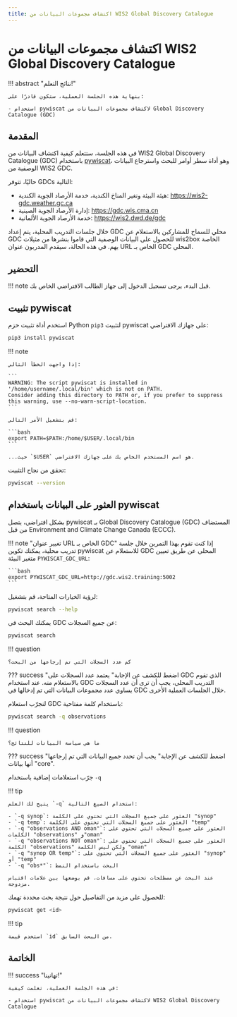 ```yaml
---
title: اكتشاف مجموعات البيانات من WIS2 Global Discovery Catalogue
---
```


# اكتشاف مجموعات البيانات من WIS2 Global Discovery Catalogue

!!! abstract "نتائج التعلم!"

    بنهاية هذه الجلسة العملية، ستكون قادرًا على:

    - استخدام pywiscat لاكتشاف مجموعات البيانات من Global Discovery Catalogue (GDC)

## المقدمة

في هذه الجلسة، ستتعلم كيفية اكتشاف البيانات من WIS2 Global Discovery Catalogue (GDC) باستخدام [pywiscat](https://github.com/wmo-im/pywiscat)، وهو أداة سطر أوامر للبحث واسترجاع البيانات الوصفية من WIS2 GDC.

حاليًا، تتوفر GDCs التالية:

- هيئة البيئة وتغير المناخ الكندية، خدمة الأرصاد الجوية الكندية: <https://wis2-gdc.weather.gc.ca>
- إدارة الأرصاد الجوية الصينية: <https://gdc.wis.cma.cn>
- خدمة الأرصاد الجوية الألمانية: <https://wis2.dwd.de/gdc>

خلال جلسات التدريب المحلية، يتم إعداد GDC محلي للسماح للمشاركين بالاستعلام عن GDC للحصول على البيانات الوصفية التي قاموا بنشرها من مثيلات wis2box الخاصة بهم. في هذه الحالة، سيقدم المدربون عنوان URL الخاص بـ GDC المحلي.

## التحضير

!!! note
    قبل البدء، يرجى تسجيل الدخول إلى جهاز الطالب الافتراضي الخاص بك.

## تثبيت pywiscat

استخدم أداة تثبيت حزم Python `pip3` لتثبيت pywiscat على جهازك الافتراضي:
```bash
pip3 install pywiscat
```

!!! note

    إذا واجهت الخطأ التالي:

    ```
    WARNING: The script pywiscat is installed in '/home/username/.local/bin' which is not on PATH.
    Consider adding this directory to PATH or, if you prefer to suppress this warning, use --no-warn-script-location.
    ```

    قم بتشغيل الأمر التالي:

    ```bash
    export PATH=$PATH:/home/$USER/.local/bin
    ```

    ...حيث `$USER` هو اسم المستخدم الخاص بك على جهازك الافتراضي.

تحقق من نجاح التثبيت:

```bash
pywiscat --version
```

## العثور على البيانات باستخدام pywiscat

بشكل افتراضي، يتصل pywiscat بـ Global Discovery Catalogue (GDC) المستضاف من قبل Environment and Climate Change Canada (ECCC).

!!! note "تغيير عنوان URL الخاص بـ GDC"
    إذا كنت تقوم بهذا التمرين خلال جلسة تدريب محلية، يمكنك تكوين pywiscat للاستعلام عن GDC المحلي عن طريق تعيين متغير البيئة `PYWISCAT_GDC_URL`:

    ```bash
    export PYWISCAT_GDC_URL=http://gdc.wis2.training:5002
    ```

لرؤية الخيارات المتاحة، قم بتشغيل:

```bash
pywiscat search --help
```

يمكنك البحث في GDC عن جميع السجلات:

```bash
pywiscat search
```

!!! question

    كم عدد السجلات التي تم إرجاعها من البحث؟

??? success "اضغط للكشف عن الإجابة"
    يعتمد عدد السجلات على GDC الذي تقوم بالاستعلام منه. عند استخدام GDC التدريب المحلي، يجب أن ترى أن عدد السجلات يساوي عدد مجموعات البيانات التي تم إدخالها في GDC خلال الجلسات العملية الأخرى.

لنجرّب استعلام GDC باستخدام كلمة مفتاحية:

```bash
pywiscat search -q observations
```

!!! question

    ما هي سياسة البيانات للنتائج؟

??? success "اضغط للكشف عن الإجابة"
    يجب أن تحدد جميع البيانات التي تم إرجاعها أنها بيانات "core".

جرّب استعلامات إضافية باستخدام `-q`

!!! tip

    يتيح لك العلم `-q` استخدام الصيغ التالية:

    - `-q synop`: العثور على جميع السجلات التي تحتوي على الكلمة "synop"
    - `-q temp`: العثور على جميع السجلات التي تحتوي على الكلمة "temp"
    - `-q "observations AND oman"`: العثور على جميع السجلات التي تحتوي على الكلمات "observations" و"oman"
    - `-q "observations NOT oman"`: العثور على جميع السجلات التي تحتوي على الكلمة "observations" ولكن ليس الكلمة "oman"
    - `-q "synop OR temp"`: العثور على جميع السجلات التي تحتوي على "synop" أو "temp"
    - `-q "obs*"`: البحث باستخدام النمط

    عند البحث عن مصطلحات تحتوي على مسافات، قم بوضعها بين علامات اقتباس مزدوجة.

للحصول على مزيد من التفاصيل حول نتيجة بحث محددة تهمك:

```bash
pywiscat get <id>
```

!!! tip

    استخدم قيمة `id` من البحث السابق.

## الخاتمة

!!! success "تهانينا!"

    في هذه الجلسة العملية، تعلمت كيفية:

    - استخدام pywiscat لاكتشاف مجموعات البيانات من WIS2 Global Discovery Catalogue